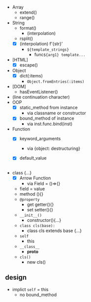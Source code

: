 - Array
  - extend()
  - range()
- String
  - format()
    - (interpolation)
  - rsplit()
  - [x] (interpolation) f'{str}'
    - `${template_strings}`
      - func`${arg1} template...`
- [HTML]
  - [x] escape()
- Object
  - [x] dict(:items)
    - `Object.fromEntries(:items)` 
- [DOM]
  - hasEventListener()
- (line continuation character)
- OOP
  - [x] static_method from instance
    - via classname or constructor
  - [x] bound_method of instance
    - via inst.func.bind(inst)
- Function
  - [x] keyword_arguments
    - via {object: destructuring}
  - [x] default_value


## 
- class {...}
  - [x] Arrow Function
    - via Field = ()=>{}
  - field = value
  - method (){}
  - `@property`
    - get getter(){}
    - set setter(){}
  - `__init__()`
    - constructor(){...}
  - `class cls(base):`
    - class cls extends base {...}
  - `self`
    - this
  - `__class__`
    - __proto__
  - `cls()`
    - new cls()
## design
- implict `self` = this
  - no bound_method
